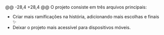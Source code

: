 @@ -28,4 +28,4 @@ O projeto consiste em três arquivos principais:
- Criar mais ramificações na história, adicionando mais escolhas e finais ✨
- Deixar o projeto mais acessível para dispositivos móveis.

